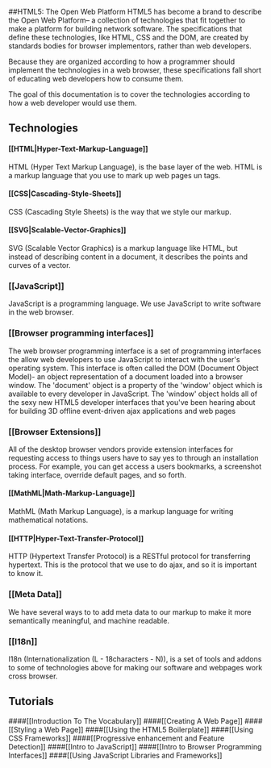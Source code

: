 ##HTML5: The Open Web Platform
HTML5 has become a brand to describe the Open Web Platform– a collection of technologies that fit together to make a platform for building network software. The specifications that define these technologies, like HTML, CSS and the DOM, are created by standards bodies for browser implementors, rather than web developers.

Because they are organized according to how a programmer should implement the technologies in a web browser, these specifications fall short of educating web developers how to consume them.

The goal of this documentation is to cover the technologies according to how a web developer would use them.

## Technologies

#### [[HTML|Hyper-Text-Markup-Language]]
HTML (Hyper Text Markup Language), is the base layer of the web. HTML is a markup language that you use to mark up web pages un tags.

#### [[CSS|Cascading-Style-Sheets]]
CSS (Cascading Style Sheets) is the way that we style our markup.

#### [[SVG|Scalable-Vector-Graphics]]
SVG (Scalable Vector Graphics) is a markup language like HTML, but instead of describing content in a document, it describes the points and curves of a vector.

### [[JavaScript]]
JavaScript is a programming language. We use JavaScript to write software in the web browser.

### [[Browser programming interfaces]]
The web browser programming interface is a set of programming interfaces the allow web developers to use JavaScript to interact with the user's operating system. This interface is often called the DOM (Document Object Model)- an object representation of a document loaded into a browser window. The 'document' object is a property of the 'window' object which is available to every developer in JavaScript. The 'window' object holds all of the sexy new HTML5 developer interfaces that you've been hearing about for building 3D offline event-driven ajax applications and web pages

### [[Browser Extensions]]
All of the desktop browser vendors provide extension interfaces for requesting access to things users have to say yes to through an installation process. For example, you can get access a users bookmarks, a screenshot taking interface, override default pages, and so forth.

#### [[MathML|Math-Markup-Language]]
MathML (Math Markup Language), is a markup language for writing mathematical notations.

#### [[HTTP|Hyper-Text-Transfer-Protocol]]
HTTP (Hypertext Transfer Protocol) is a RESTful protocol for transferring hypertext. This is the protocol that we use to do ajax, and so it is important to know it.

### [[Meta Data]]
We have several ways to to add meta data to our markup to make it more semantically meaningful, and machine readable.

### [[I18n]]
I18n (Internationalization (L - 18characters - N)), is a set of tools and addons to some of technologies above for making our software and webpages work cross browser.

## Tutorials
####[[Introduction To The Vocabulary]]
####[[Creating A Web Page]]
####[[Styling a Web Page]]
####[[Using the HTML5 Boilerplate]]
####[[Using CSS Frameworks]]
####[[Progressive enhancement and Feature Detection]]
####[[Intro to JavaScript]]
####[[Intro to Browser Programming Interfaces]]
####[[Using JavaScript Libraries and Frameworks]]
